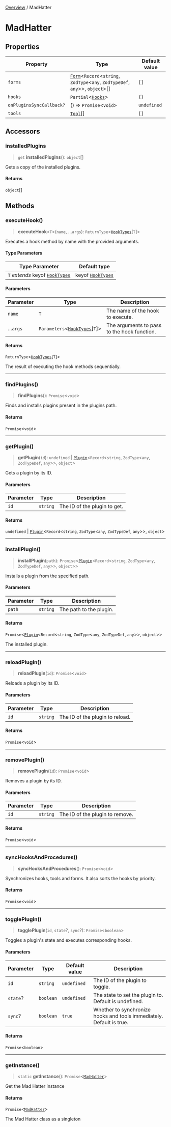 [Overview](../index.md) / MadHatter

# MadHatter

## Properties

| Property | Type | Default value |
| ------ | ------ | ------ |
| `forms` | [`Form`](Form.md)\<`Record`\<`string`, `ZodType`\<`any`, `ZodTypeDef`, `any`\>\>, `object`\>[] | `[]` |
| `hooks` | `Partial`\<[`Hooks`](../type-aliases/Hooks.md)\> | `{}` |
| `onPluginsSyncCallback?` | () => `Promise`\<`void`\> | `undefined` |
| `tools` | [`Tool`](Tool.md)[] | `[]` |

## Accessors

### installedPlugins

> `get` **installedPlugins**(): `object`[]

Gets a copy of the installed plugins.

#### Returns

`object`[]

## Methods

### executeHook()

> **executeHook**\<`T`\>(`name`, ...`args`): `ReturnType`\<[`HookTypes`](../interfaces/HookTypes.md)\[`T`\]\>

Executes a hook method by name with the provided arguments.

#### Type Parameters

| Type Parameter | Default type |
| ------ | ------ |
| `T` *extends* keyof [`HookTypes`](../interfaces/HookTypes.md) | keyof [`HookTypes`](../interfaces/HookTypes.md) |

#### Parameters

| Parameter | Type | Description |
| ------ | ------ | ------ |
| `name` | `T` | The name of the hook to execute. |
| ...`args` | `Parameters`\<[`HookTypes`](../interfaces/HookTypes.md)\[`T`\]\> | The arguments to pass to the hook function. |

#### Returns

`ReturnType`\<[`HookTypes`](../interfaces/HookTypes.md)\[`T`\]\>

The result of executing the hook methods sequentially.

***

### findPlugins()

> **findPlugins**(): `Promise`\<`void`\>

Finds and installs plugins present in the plugins path.

#### Returns

`Promise`\<`void`\>

***

### getPlugin()

> **getPlugin**(`id`): `undefined` \| [`Plugin`](Plugin.md)\<`Record`\<`string`, `ZodType`\<`any`, `ZodTypeDef`, `any`\>\>, `object`\>

Gets a plugin by its ID.

#### Parameters

| Parameter | Type | Description |
| ------ | ------ | ------ |
| `id` | `string` | The ID of the plugin to get. |

#### Returns

`undefined` \| [`Plugin`](Plugin.md)\<`Record`\<`string`, `ZodType`\<`any`, `ZodTypeDef`, `any`\>\>, `object`\>

***

### installPlugin()

> **installPlugin**(`path`): `Promise`\<[`Plugin`](Plugin.md)\<`Record`\<`string`, `ZodType`\<`any`, `ZodTypeDef`, `any`\>\>, `object`\>\>

Installs a plugin from the specified path.

#### Parameters

| Parameter | Type | Description |
| ------ | ------ | ------ |
| `path` | `string` | The path to the plugin. |

#### Returns

`Promise`\<[`Plugin`](Plugin.md)\<`Record`\<`string`, `ZodType`\<`any`, `ZodTypeDef`, `any`\>\>, `object`\>\>

The installed plugin.

***

### reloadPlugin()

> **reloadPlugin**(`id`): `Promise`\<`void`\>

Reloads a plugin by its ID.

#### Parameters

| Parameter | Type | Description |
| ------ | ------ | ------ |
| `id` | `string` | The ID of the plugin to reload. |

#### Returns

`Promise`\<`void`\>

***

### removePlugin()

> **removePlugin**(`id`): `Promise`\<`void`\>

Removes a plugin by its ID.

#### Parameters

| Parameter | Type | Description |
| ------ | ------ | ------ |
| `id` | `string` | The ID of the plugin to remove. |

#### Returns

`Promise`\<`void`\>

***

### syncHooksAndProcedures()

> **syncHooksAndProcedures**(): `Promise`\<`void`\>

Synchronizes hooks, tools and forms.
It also sorts the hooks by priority.

#### Returns

`Promise`\<`void`\>

***

### togglePlugin()

> **togglePlugin**(`id`, `state`?, `sync`?): `Promise`\<`boolean`\>

Toggles a plugin's state and executes corresponding hooks.

#### Parameters

| Parameter | Type | Default value | Description |
| ------ | ------ | ------ | ------ |
| `id` | `string` | `undefined` | The ID of the plugin to toggle. |
| `state`? | `boolean` | `undefined` | The state to set the plugin to. Default is undefined. |
| `sync`? | `boolean` | `true` | Whether to synchronize hooks and tools immediately. Default is true. |

#### Returns

`Promise`\<`boolean`\>

***

### getInstance()

> `static` **getInstance**(): `Promise`\<[`MadHatter`](MadHatter.md)\>

Get the Mad Hatter instance

#### Returns

`Promise`\<[`MadHatter`](MadHatter.md)\>

The Mad Hatter class as a singleton
